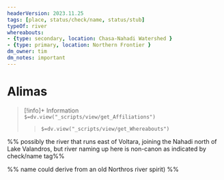 ```yaml
---
headerVersion: 2023.11.25
tags: [place, status/check/name, status/stub]
typeOf: river
whereabouts: 
- {type: secondary, location: Chasa-Nahadi Watershed }
- {type: primary, location: Northern Frontier }
dm_owner: tim
dm_notes: important
---
```


# Alimas
>[!info]+ Information  
> `$=dv.view("_scripts/view/get_Affiliations")`  
>> `$=dv.view("_scripts/view/get_Whereabouts")`


%% possibly the river that runs east of Voltara, joining the Nahadi north of Lake Valandros, but river naming up here is non-canon as indicated by check/name tag%%

%% name could derive from an old Northros river spirit) %%

